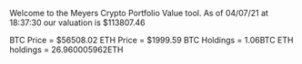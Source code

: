 Welcome to the Meyers Crypto Portfolio Value tool. 
As of 04/07/21 at 18:37:30 our valuation is $113807.46 

BTC Price = $56508.02
 ETH Price = $1999.59
BTC Holdings = 1.06BTC
 ETH holdings = 26.960005962ETH 
